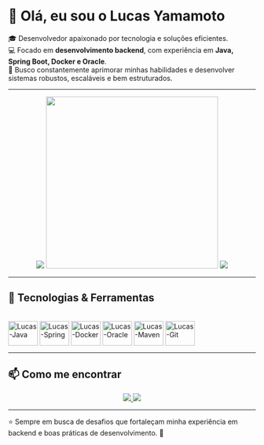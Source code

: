 # 👋 Olá, eu sou o Lucas Yamamoto  

🎓 Desenvolvedor apaixonado por tecnologia e soluções eficientes.  
💻 Focado em **desenvolvimento backend**, com experiência em **Java, Spring Boot, Docker e Oracle**.  
🌱 Busco constantemente aprimorar minhas habilidades e desenvolver sistemas robustos, escaláveis e bem estruturados.  

---

<div align="center">
  <img src="https://github-readme-stats.vercel.app/api?username=yamamotolucas&theme=tokyonight&show_icons=true&hide_border=true&count_private=true&cache_seconds=0"/>
  <img src="https://github-readme-stats.vercel.app/api/top-langs/?username=yamamotolucas&theme=tokyonight&show_icons=true&hide_border=true&layout=compact" width="350"/>
  <img src="https://streak-stats.demolab.com?user=yamamotolucas&theme=tokyonight&hide_border=true"/>
</div>

---

## 🚀 Tecnologias & Ferramentas
<div style="display: inline_block"><br>
  <img align="center" alt="Lucas-Java" height="50" width="60" src="https://cdn.jsdelivr.net/gh/devicons/devicon@latest/icons/java/java-original.svg">
  <img align="center" alt="Lucas-Spring" height="50" width="60" src="https://cdn.jsdelivr.net/gh/devicons/devicon@latest/icons/spring/spring-original.svg">
  <img align="center" alt="Lucas-Docker" height="50" width="60" src="https://cdn.jsdelivr.net/gh/devicons/devicon@latest/icons/docker/docker-original.svg">
  <img align="center" alt="Lucas-Oracle" height="50" width="60" src="https://cdn.jsdelivr.net/gh/devicons/devicon@latest/icons/oracle/oracle-original.svg">
  <img align="center" alt="Lucas-Maven" height="50" width="60" src="https://cdn.jsdelivr.net/gh/devicons/devicon@latest/icons/maven/maven-original.svg">
  <img align="center" alt="Lucas-Git" height="50" width="60" src="https://cdn.jsdelivr.net/gh/devicons/devicon@latest/icons/git/git-original.svg">
</div>

---

## 📫 Como me encontrar

<p align="center">
  <a href="https://www.linkedin.com/in/lucas-yamamoto-33873a22b/" target="_blank">
    <img src="https://img.shields.io/badge/LinkedIn-0077B5?style=for-the-badge&logo=linkedin&logoColor=white" />
  </a>
  <a href="mailto:lucasbraccoyamamoto@gmail.com" target="_blank">
    <img src="https://img.shields.io/badge/Gmail-D14836?style=for-the-badge&logo=gmail&logoColor=white" />
  </a>
</p>

---

⭐ Sempre em busca de desafios que fortaleçam minha experiência em backend e boas práticas de desenvolvimento. 🚀
